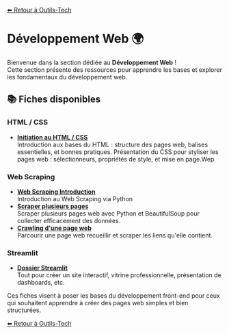 [⬅ Retour à Outils-Tech](../../README.md)

# Développement Web 🌍

Bienvenue dans la section dédiée au **Développement Web** !  
Cette section présente des ressources pour apprendre les bases et explorer les fondamentaux du développement web.

## 📚 Fiches disponibles

### HTML / CSS

- **[Initiation au HTML / CSS](./data/intro_html_css.md)**  
  Introduction aux bases du HTML : structure des pages web, balises essentielles, et bonnes pratiques.
  Présentation du CSS pour styliser les pages web : sélectionneurs, propriétés de style, et mise en page.Wep

### Web Scraping

- **[Web Scraping Introduction](./data/web_scraping_intro.md)**  
  Introduction au Web Scraping via Python
- **[Scraper plusieurs pages](./data/web_scraping_multipage.md)**  
  Scraper plusieurs pages web avec Python et BeautifulSoup pour collecter efficacement des données.  
- **[Crawling d'une page web](./data/web_scraping_crawling.md)**  
  Parcourir une page web recueillir et scraper les liens qu'elle contient.

### Streamlit

- **[Dossier Streamlit](./data/streamlit/README.md)**  
  Tout pour créer un site interactif, vitrine professionnelle, présentation de dashboards, etc.

Ces fiches visent à poser les bases du développement front-end pour ceux qui souhaitent apprendre à créer des pages web simples et bien structurées.


[⬅ Retour à Outils-Tech](../../README.md)
